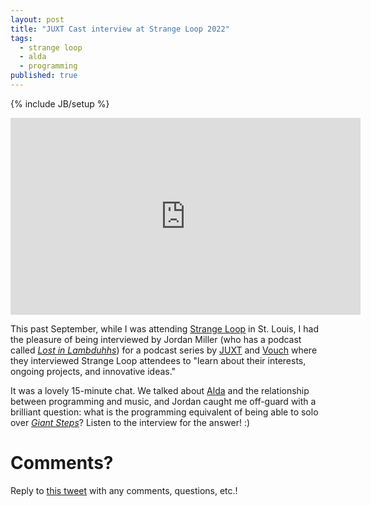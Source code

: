 ```yaml
---
layout: post
title: "JUXT Cast interview at Strange Loop 2022"
tags:
  - strange loop
  - alda
  - programming
published: true
---
```


{% include JB/setup %}

<center>
<iframe width="560" height="315" src="https://www.youtube.com/embed/1DzbWJPdRs8" frameborder="0" allowfullscreen></iframe>
</center>

This past September, while I was attending [Strange Loop][strange-loop] in St.
Louis, I had the pleasure of being interviewed by Jordan Miller (who has a
podcast called [_Lost in Lambduhhs_][lostinlambduhhs]) for a podcast series by
[JUXT][juxt] and [Vouch][vouch] where they interviewed Strange Loop attendees to
"learn about their interests, ongoing projects, and innovative ideas."

It was a lovely 15-minute chat. We talked about [Alda][alda] and the
relationship between programming and music, and Jordan caught me off-guard with
a brilliant question: what is the programming equivalent of being able to solo
over [_Giant Steps_][giant-steps]? Listen to the interview for the answer! :)

# Comments?

Reply to [this tweet][tweet] with any comments, questions, etc.!

[tweet]: https://twitter.com/juxtpro/status/1591060349343920129

[strange-loop]: https://thestrangeloop.com
[lostinlambduhhs]: https://podcasts.apple.com/us/podcast/lost-in-lambduhhs/id1566620738
[juxt]: https://www.juxt.pro/
[vouch]: https://vouch.io/
[alda]: https://alda.io
[giant-steps]: https://www.youtube.com/watch?v=30FTr6G53VU
